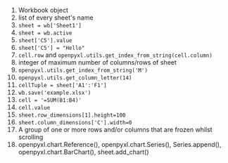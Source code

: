 1. Workbook object
2. list of every sheet's name
3. `sheet = wb['Sheet1']`
4. `sheet = wb.active`
5. `sheet['C5'].value`
6. `sheet['C5'] = "Hello"`
7. `cell.row` and `openpyxl.utils.get_index_from_string(cell.column)`
8. integer of maximum number of columns/rows of sheet
9. `openpyxl.utils.get_index_from_string('M')`
10. `openpyxl.utils.get_column_letter(14)`
11. `cellTuple = sheet['A1':'F1']`
12. `wb.save('example.xlsx')`
13. `cell = '=SUM(B1:B4)'`
14. `cell.value`
15. `sheet.row_dimensions[1].height=100`
16. `sheet.column_dimensions['C'].width=0`
17. A group of one or more rows and/or columns that are frozen whilst scrolling
18. openpyxl.chart.Reference(), openpyxl.chart.Series(), Series.append(), openpyxl.chart.BarChart(), sheet.add_chart()
